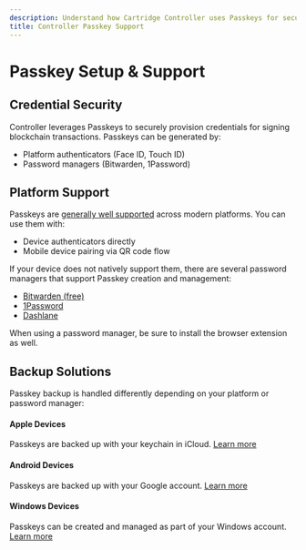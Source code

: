 ```yaml
---
description: Understand how Cartridge Controller uses Passkeys for secure credential management, including platform support and backup solutions.
title: Controller Passkey Support
---
```


# Passkey Setup & Support

## Credential Security

Controller leverages Passkeys to securely provision credentials for signing blockchain transactions. Passkeys can be generated by:

-   Platform authenticators (Face ID, Touch ID)
-   Password managers (Bitwarden, 1Password)

## Platform Support

Passkeys are [generally well supported](https://www.passkeys.io/compatible-devices) across modern platforms. You can use them with:

-   Device authenticators directly
-   Mobile device pairing via QR code flow

If your device does not natively support them, there are several password managers that support Passkey creation and management:

-   [Bitwarden (free)](https://bitwarden.com/help/storing-passkeys/)
-   [1Password](https://1password.com/)
-   [Dashlane](https://www.dashlane.com/)

When using a password manager, be sure to install the browser extension as well.

## Backup Solutions

Passkey backup is handled differently depending on your platform or password manager:

#### Apple Devices

Passkeys are backed up with your keychain in iCloud. [Learn more](https://support.apple.com/en-us/102195)

#### Android Devices

Passkeys are backed up with your Google account. [Learn more](https://support.google.com/chrome/answer/13168025)

#### Windows Devices

Passkeys can be created and managed as part of your Windows account. [Learn more](https://learn.microsoft.com/en-us/windows/security/identity-protection/passkeys) 
